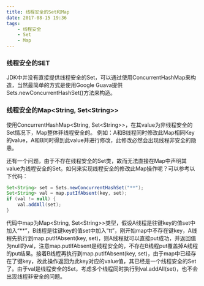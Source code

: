 ```yaml
---
title: 线程安全的Set和Map
date: 2017-08-15 19:36
tags:
    - 线程安全
    - Set
    - Map
---
```


### 线程安全的SET
JDK中并没有直接提供线程安全的Set，可以通过使用ConcurrentHashMap来构造，当然最简单的方式是使用Google Guava提供Sets.newConcurrentHashSet()方法来构造。

### 线程安全的Map&lt;String, Set&lt;String&gt;&gt;
使用ConcurrentHashMap&lt;String, Set&lt;String&gt;&gt;，在其value为非线程安全的Set情况下，Map整体非线程安全的。
例如：A和B线程同时修改此Map相同Key的value，A和B同时得到此value并进行修改，此修改必然会出现线程非安全的隐患。

还有一个问题，由于不存在线程安全的Set类，故而无法直接在Map中声明其value为线程安全的Set。如何来实现线程安全的修改此Map操作呢？可以参考以下代码：
``` java
Set<String> set = Sets.newConcurrentHashSet("**");
Set<String> val = map.putIfAbsent(key, set);
if (val != null) {
    val.addAll(set);
}
```
代码中map为Map&lt;String, Set&lt;String&gt;&gt;类型，假设A线程是往键key的值set中加入“**”，B线程是往键key的值set中加入“tt”，刚开始map中不存在键key，A线程先执行到map.putIfAbsent(key, set)，则A线程就可以直接put成功，并返回值为null的val，注意map.putIfAbsent是线程安全的，不存在B线程put覆盖掉A线程的put结果。接着B线程再执行到map.putIfAbsent(key, set)，由于map中已经存在了键key，故此操作返回为此key对应的value值，其已经是一个线程安全的Set了。由于val是线程安全的Set，考虑多个线程同时执行到val.addAll(set)，也不会出现线程非安全的问题。
